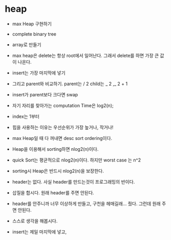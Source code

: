 # heap

- max Heap 구현하기
- complete binary tree
- array로 만들기
- max heap은 delete는 항상 root에서 일어난다. 그래서 delete를 하면 가장 큰 값이 나온다.
- insert는 가장 마지막에 넣기
- 그리고 parent와 비교하기. parent는 / 2 child는 _ 2 ,_ 2 + 1
- insert가 parent보다 크다면 swap
- 자기 자리를 찾아가는 computation Time은 log2(n);
- index는 1부터
- 힙을 사용하는 이유는 우선순위가 가장 높거나, 작거나!
- max Heap일 때 다 꺼내면 desc sort ordering이다.
- Heap을 이용해서 sorting하면 nlog2(n)이다.
- quick Sort는 평균적으로 nlog2(n)이다. 하지만 worst case 는 n^2
- sorting시 Heap은 반드시 nlog2(n)을 보장한다.

- header는 없다. 사실 header를 만드는것이 프로그래밍의 반이다.
- 삽질을 합시다. 원래 header를 주면 안된다.
- header를 안주니까 너무 이상하게 만들고, 구천을 헤매길래... 줬다. 그런데 원래 주면 안된다.
- 스스로 생각을 해봅시다.

- insert는 제일 마지막에 넣고, 